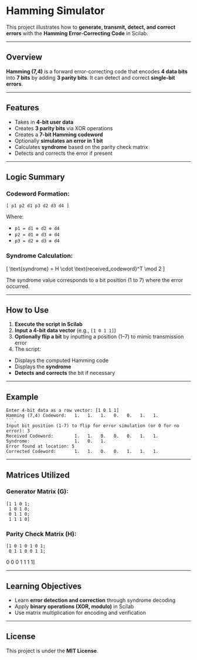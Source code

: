 
# Hamming Simulator

This project illustrates how to **generate, transmit, detect, and correct errors** with the **Hamming Error-Correcting Code** in Scilab.

---


##  Overview

**Hamming (7,4)** is a forward error-correcting code that encodes **4 data bits** into **7 bits** by adding **3 parity bits**. It can detect and correct **single-bit errors**.

---


##  Features

- Takes in **4-bit user data**
- Creates **3 parity bits** via XOR operations
- Creates a **7-bit Hamming codeword**
- Optionally **simulates an error in 1 bit**
- Calculates **syndrome** based on the parity check matrix
- Detects and corrects the error if present

---

##  Logic Summary

### Codeword Formation:
```
[ p1 p2 d1 p3 d2 d3 d4 ]
```
Where:
- `p1 = d1 ⊕ d2 ⊕ d4`
- `p2 = d1 ⊕ d3 ⊕ d4`
- `p3 = d2 ⊕ d3 ⊕ d4`

### Syndrome Calculation:
\[
\text{syndrome} = H \cdot \text{received\_codeword}^T \mod 2
\]

The syndrome value corresponds to a bit position (1 to 7) where the error occurred.

---

##  How to Use

1. **Execute the script in Scilab**
2. **Input a 4-bit data vector** (e.g., `[1 0 1 1]`)
3. **Optionally flip a bit** by inputting a position (1–7) to mimic transmission error
4. The script:
- Displays the computed Hamming code
- Displays the **syndrome**
- **Detects and corrects** the bit if necessary

---



##  Example

```
Enter 4-bit data as a row vector: [1 0 1 1]
Hamming (7,4) Codeword:   1.   1.   1.   0.   0.   1.   1.
```.
Input bit position (1-7) to flip for error simulation (or 0 for no error): 3
Received Codeword:        1.   1.   0.   0.   0.   1.   1.
Syndrome:                 1.   0.   1.
Error found at location: 5
Corrected Codeword:       1.   1.   0.   0.   1.   1.   1.
```

---

##  Matrices Utilized

### Generator Matrix (G):
```
[1 1 0 1;
 1 0 1 0;
 0 1 1 0;
 1 1 1 0]
```

### Parity Check Matrix (H):
```
[1 0 1 0 1 0 1;
 0 1 1 0 0 1 1;
```
0 0 0 1 1 1 1]

---

##  Learning Objectives

- Learn **error detection and correction** through syndrome decoding
- Apply **binary operations (XOR, modulo)** in Scilab
- Use matrix multiplication for encoding and verification

---

## License

This project is under the **MIT License**.
